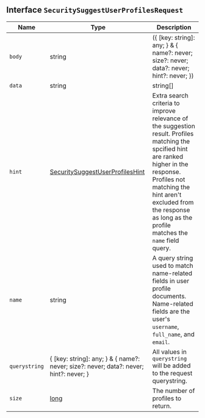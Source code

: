 ## Interface `SecuritySuggestUserProfilesRequest`

| Name | Type | Description |
| - | - | - |
| `body` | string | ({ [key: string]: any; } & { name?: never; size?: never; data?: never; hint?: never; }) | All values in `body` will be added to the request body. |
| `data` | string | string[] | A comma-separated list of filters for the `data` field of the profile document. To return all content use `data=*`. To return a subset of content, use `data=<key>` to retrieve content nested under the specified `<key>`. By default, the API returns no `data` content. It is an error to specify `data` as both the query parameter and the request body field. |
| `hint` | [SecuritySuggestUserProfilesHint](./SecuritySuggestUserProfilesHint.md) | Extra search criteria to improve relevance of the suggestion result. Profiles matching the spcified hint are ranked higher in the response. Profiles not matching the hint aren't excluded from the response as long as the profile matches the `name` field query. |
| `name` | string | A query string used to match name-related fields in user profile documents. Name-related fields are the user's `username`, `full_name`, and `email`. |
| `querystring` | { [key: string]: any; } & { name?: never; size?: never; data?: never; hint?: never; } | All values in `querystring` will be added to the request querystring. |
| `size` | [long](./long.md) | The number of profiles to return. |
